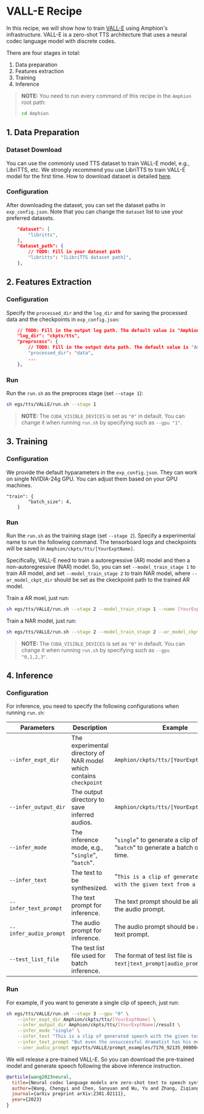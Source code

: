 # VALL-E Recipe

In this recipe, we will show how to train [VALL-E](https://arxiv.org/abs/2301.02111) using Amphion's infrastructure. VALL-E is a zero-shot TTS architecture that uses a neural codec language model with discrete codes.

There are four stages in total:

1. Data preparation
2. Features extraction
3. Training
4. Inference

> **NOTE:** You need to run every command of this recipe in the `Amphion` root path:
> ```bash
> cd Amphion
> ```

## 1. Data Preparation

### Dataset Download
You can use the commonly used TTS dataset to train VALL-E model, e.g., LibriTTS, etc. We strongly recommend you use LibriTTS to train VALL-E model for the first time. How to download dataset is detailed [here](../../datasets/README.md).

### Configuration

After downloading the dataset, you can set the dataset paths in  `exp_config.json`. Note that you can change the `dataset` list to use your preferred datasets.

```json
    "dataset": [
        "libritts",
    ],
    "dataset_path": {
        // TODO: Fill in your dataset path
        "libritts": "[LibriTTS dataset path]",
    },
```

## 2. Features Extraction

### Configuration

Specify the `processed_dir` and the `log_dir` and for saving the processed data and the checkpoints in `exp_config.json`:

```json
    // TODO: Fill in the output log path. The default value is "Amphion/ckpts/tts"
    "log_dir": "ckpts/tts",
    "preprocess": {
        // TODO: Fill in the output data path. The default value is "Amphion/data"
        "processed_dir": "data",
        ...
    },
```

### Run

Run the `run.sh` as the preproces stage (set  `--stage 1`):

```bash
sh egs/tts/VALLE/run.sh --stage 1
```

> **NOTE:** The `CUDA_VISIBLE_DEVICES` is set as `"0"` in default. You can change it when running `run.sh` by specifying such as `--gpu "1"`.


## 3. Training

### Configuration

We provide the default hyparameters in the `exp_config.json`. They can work on single NVIDIA-24g GPU. You can adjust them based on your GPU machines.

```
"train": {
        "batch_size": 4,
    }
```

### Run

Run the `run.sh` as the training stage (set  `--stage 2`). Specify a experimental name to run the following command. The tensorboard logs and checkpoints will be saved in `Amphion/ckpts/tts/[YourExptName]`.

Specifically, VALL-E need to train a autoregressive (AR) model and then a non-autoregressive (NAR) model. So, you can set `--model_train_stage 1` to train AR model, and set `--model_train_stage 2` to train NAR model, where `--ar_model_ckpt_dir` should be set as the ckeckpoint path to the trained AR model.


Train a AR moel, just run:

```bash
sh egs/tts/VALLE/run.sh --stage 2 --model_train_stage 1 --name [YourExptName]
```

Train a NAR model, just run:
```bash
sh egs/tts/VALLE/run.sh --stage 2 --model_train_stage 2 --ar_model_ckpt_dir [ARModelPath] --name [YourExptName]
```
<!-- > **NOTE:** To train a NAR model, `--checkpoint_path` should be set as the ckeckpoint path to the trained AR model. -->

> **NOTE:** The `CUDA_VISIBLE_DEVICES` is set as `"0"` in default. You can change it when running `run.sh` by specifying such as `--gpu "0,1,2,3"`.


## 4. Inference

### Configuration

For inference, you need to specify the following configurations when running `run.sh`:



| Parameters            | Description                                                                            | Example                                                                                                                                                                         |
| --------------------- | -------------------------------------------------------------------------------------- | ------------------------------------------------------------------------------------------------------------------------------------------------------------------------------- |
| `--infer_expt_dir`    | The experimental directory of NAR model which contains `checkpoint`                                 | `Amphion/ckpts/tts/[YourExptName]`                                                                                                                                              |
| `--infer_output_dir`  | The output directory to save inferred audios.                                          | `Amphion/ckpts/tts/[YourExptName]/result`                                                                                                                                       |
| `--infer_mode`        | The inference mode, e.g., "`single`", "`batch`".                                       | "`single`" to generate a clip of speech, "`batch`" to generate a batch of speech at a time.                                                                                     |
| `--infer_text`        | The text to be synthesized.                                                            | "`This is a clip of generated speech with the given text from a TTS model.`"                                                                                                    |
| `--infer_text_prompt`     | The text prompt for inference.                                                        | The text prompt should be aligned with the audio prompt.                                                                                                                |
| `--infer_audio_prompt` | The audio prompt for inference. | The audio prompt should be aligned with text prompt.|
| `--test_list_file` | The test list file used for batch inference. | The format of test list file is `text\|text_prompt\|audio_prompt`.|


### Run
For example, if you want to generate a single clip of speech, just run:

```bash
sh egs/tts/VALLE/run.sh --stage 3 --gpu "0" \
	--infer_expt_dir Amphion/ckpts/tts/[YourExptName] \
	--infer_output_dir Amphion/ckpts/tts/[YourExptName]/result \
	--infer_mode "single" \
    --infer_text "This is a clip of generated speech with the given text from a TTS model." \
    --infer_text_prompt "But even the unsuccessful dramatist has his moments." \
    --iner_audio_prompt egs/tts/VALLE/prompt_examples/7176_92135_000004_000000.wav
```


We will release a pre-trained VALL-E. So you can download the pre-trained model and generate speech following the above inference instruction.

```bibtex
@article{wang2023neural,
  title={Neural codec language models are zero-shot text to speech synthesizers},
  author={Wang, Chengyi and Chen, Sanyuan and Wu, Yu and Zhang, Ziqiang and Zhou, Long and Liu, Shujie and Chen, Zhuo and Liu, Yanqing and Wang, Huaming and Li, Jinyu and others},
  journal={arXiv preprint arXiv:2301.02111},
  year={2023}
}
```